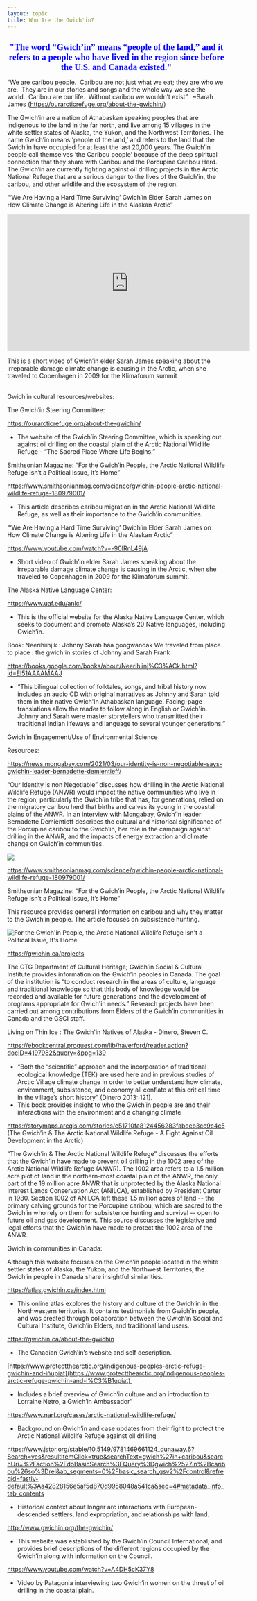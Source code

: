 ```yaml
---
layout: topic
title: Who Are the Gwich'in?
---
```

<h1 style="font-size:20px;color:blue;text-align:center;font-family:'Times New Roman'"> "The word “Gwich’in” means “people of the land,” and it refers to a people who have lived in the region since before the U.S. and Canada existed."</h1>

“We are caribou people.  Caribou are not just what we eat; they are who we are.  They are in our stories and songs and the whole way we see the world.  Caribou are our life.  Without caribou we wouldn’t exist”.  ~Sarah James (<https://ourarcticrefuge.org/about-the-gwichin/>)

The Gwich’in are a nation of Athabaskan speaking peoples that are indigenous to the land in the far north, and live among 15 villages in the white settler states of Alaska, the Yukon, and the Northwest Territories. The name Gwich’in means ‘people of the land,’ and refers to the land that the Gwich’in have occupied for at least the last 20,000 years. The Gwich’in people call themselves ‘the Caribou people’ because of the deep spiritual connection that they share with Caribou and the Porcupine Caribou Herd. The Gwich’in are currently fighting against oil drilling projects in the Arctic National Refuge that are a serious danger to the lives of the Gwich’in, the caribou, and other wildlife and the ecosystem of the region.

“‘We Are Having a Hard Time Surviving’ Gwich’in Elder Sarah James on How Climate Change is Altering Life in the Alaskan Arctic”

<body>
    <embed src="https://youtu.be/-90IRnL49jA"
        width="560" height="315" title=""We Are Having a Hard Time Surviving" - Gwich'in Elder Sarah James">
</body>

This is a short video of Gwich’in elder Sarah James speaking about the irreparable damage climate change is causing in the Arctic, when she traveled to Copenhagen in 2009 for the Klimaforum summit



\
Gwich’in cultural resources/websites:



The Gwich’in Steering Committee:

<https://ourarcticrefuge.org/about-the-gwichin/> 

* The website of the Gwich’in Steering Committee, which is speaking out against oil drilling on the coastal plain of the Arctic National Wildlife Refuge - “The Sacred Place Where Life Begins.”



Smithsonian Magazine: “For the Gwich’in People, the Arctic National Wildlife Refuge Isn’t a Political Issue, It’s Home”

<https://www.smithsonianmag.com/science/gwichin-people-arctic-national-wildlife-refuge-180979001/> 

* This article describes caribou migration in the Arctic National Wildlife Refuge, as well as their importance to the Gwich’in communities.



“‘We Are Having a Hard Time Surviving’ Gwich’in Elder Sarah James on How Climate Change is Altering Life in the Alaskan Arctic”

<https://www.youtube.com/watch?v=-90IRnL49jA>

* Short video of Gwich’in elder Sarah James speaking about the irreparable damage climate change is causing in the Arctic, when she traveled to Copenhagen in 2009 for the Klimaforum summit.



The Alaska Native Language Center:

<https://www.uaf.edu/anlc/> 

* This is the official website for the Alaska Native Language Center, which seeks to document and promote Alaska’s 20 Native languages, including Gwich’in.



Book: Neerihiinjìk : Johnny Sarah hàa googwandak We traveled from place to place : the gwich'in stories of Johnny and Sarah Frank

<https://books.google.com/books/about/Neerihiinj%C3%ACk.html?id=El51AAAAMAAJ> 

* “This bilingual collection of folktales, songs, and tribal history now includes an audio CD with original narratives as Johnny and Sarah told them in their native Gwich'in Athabaskan language. Facing-page translations allow the reader to follow along in English or Gwich'in. Johnny and Sarah were master storytellers who transmitted their traditional Indian lifeways and language to several younger generations.”



Gwich’in Engagement/Use of Environmental Science



Resources:



<https://news.mongabay.com/2021/03/our-identity-is-non-negotiable-says-gwichin-leader-bernadette-demientieff/> 

“Our Identity is non Negotiable” discusses how drilling in the Arctic National Wildlife Refuge (ANWR) would impact the native communities who live in the region, particularly the Gwich’in tribe that has, for generations, relied on the migratory caribou herd that births and calves its young in the coastal plains of the ANWR. In an interview with Mongabay, Gwich’in leader Bernadette Demientieff describes the cultural and historical significance of the Porcupine caribou to the Gwich’in, her role in the campaign against drilling in the ANWR, and the impacts of energy extraction and climate change on Gwich’in communities. 

![](https://lh3.googleusercontent.com/lBUIWtmpqrC1pn6WC6KUqhb8RzTcINBj0fasHgud9i36xjja0XpMfFbgA-Xo3Fex6Ycy68jM20pK1-Y7gdSTSd1Lw9vTdktzxge53OYZmB2eqwfaJVcv6PDeBdwI5TiSFuwhaw2p)



<https://www.smithsonianmag.com/science/gwichin-people-arctic-national-wildlife-refuge-180979001/>  

Smithsonian Magazine: “For the Gwich’in People, the Arctic National Wildlife Refuge Isn’t a Political Issue, It’s Home”

This resource provides general information on caribou and why they matter to the Gwich’in people. The article focuses on subsistence hunting.

![For the Gwich'in People, the Arctic National Wildlife Refuge Isn't a Political Issue, It's Home](https://lh5.googleusercontent.com/YCmRpPBEdBuGefBUoqHvUDC-pjhId04vkjGjzrrsXHIrijgKyftkGM7IDk_e8tusGhHMMmvmoSALg8jl3PWRXA4wqbmgDxvImY-4CZH3BFSIGLG3E6z3xxG6CBHNgx1Qx1WKIG21)



<https://gwichin.ca/projects> 

The GTG Department of Cultural Heritage; Gwich’in Social & Cultural Institute provides information on the Gwich’in peoples in Canada. The goal of the institution is “to conduct research in the areas of culture, language and traditional knowledge so that this body of knowledge would be recorded and available for future generations and the development of programs appropriate for Gwich'in needs.” Research projects have been carried out among contributions from Elders of the Gwich’in communities in Canada and the GSCI staff.



Living on Thin Ice : The Gwich'in Natives of Alaska - Dinero, Steven C. 

<https://ebookcentral.proquest.com/lib/haverford/reader.action?docID=4197982&query=&ppg=139> 

* “Both the “scientiﬁc” approach and the incorporation of traditional ecological knowledge (TEK) are used here and in previous studies of Arctic Village climate change in order to better understand how climate, environment, subsistence, and economy all conﬂate at this critical time in the village’s short history” (Dinero 2013: 121).
* This book provides insight to who the Gwich’in people are and their interactions with the environment and a changing climate 



<https://storymaps.arcgis.com/stories/c51710fa8124456283fabecb3cc9c4c5> (The Gwich’in & The Arctic National Wildlife Refuge - A Fight Against Oil Development in the Arctic) 



“The Gwich’in & The Arctic National Wildlife Refuge” discusses the efforts that the Gwich’in have made to prevent oil drilling in the 1002 area of the Arctic National Wildlife Refuge (ANWR). The 1002 area refers to a 1.5 million acre plot of land in the northern-most coastal plain of the ANWR, the only part of the 19 million acre ANWR that is unprotected by the Alaska National Interest Lands Conservation Act (ANILCA), established by President Carter in 1980. Section 1002 of ANILCA left these 1.5 million acres of land -- the primary calving grounds for the Porcupine caribou, which are sacred to the Gwich’in who rely on them for subsistence hunting and survival -- open to future oil and gas development. This source discusses the legislative and legal efforts that the Gwich’in have made to protect the 1002 area of the ANWR. 



Gwich’in communities in Canada:

Although this website focuses on the Gwich’in people located in the white settler states of Alaska, the Yukon, and the Northwest Territories, the Gwich’in people in Canada share insightful similarities.



<https://atlas.gwichin.ca/index.html>

* This online atlas explores the history and culture of the Gwich’in in the Northwestern territories. It contains testimonials from Gwich’in people, and was created through collaboration between the Gwich’in Social and Cultural Institute, Gwich’in Elders, and traditional land users.  



<https://gwichin.ca/about-the-gwichin> 

* The Canadian Gwich’in’s website and self description. 



[https://www.protectthearctic.org/indigenous-peoples-arctic-refuge-gwichin-and-iñupiat](https://www.protectthearctic.org/indigenous-peoples-arctic-refuge-gwichin-and-i%C3%B1upiat) 

* Includes a brief overview of Gwich’in culture and an introduction to Lorraine Netro, a Gwich’in Ambassador”



<https://www.narf.org/cases/arctic-national-wildlife-refuge/> 

* Background on Gwich’in and case updates from their fight to protect the Arctic National Wildlife Refuge against oil drilling



<https://www.jstor.org/stable/10.5149/9781469661124_dunaway.6?Search=yes&resultItemClick=true&searchText=gwich%27in+caribou&searchUri=%2Faction%2FdoBasicSearch%3FQuery%3Dgwich%2527in%2Bcaribou%26so%3Drel&ab_segments=0%2Fbasic_search_gsv2%2Fcontrol&refreqid=fastly-default%3Aa42828156e5af5d870d9958048a541ca&seq=4#metadata_info_tab_contents> 

* Historical context about longer arc interactions with European-descended settlers, land expropriation, and relationships with land. 



<http://www.gwichin.org/the-gwichin/>

* This website was established by the Gwich’in Council International, and provides brief descriptions of the different regions occupied by the Gwich’in along with information on the Council.



<https://www.youtube.com/watch?v=A4DH5cK37Y8>

* Video by Patagonia interviewing two Gwich’in women on the threat of oil drilling in the coastal plain.